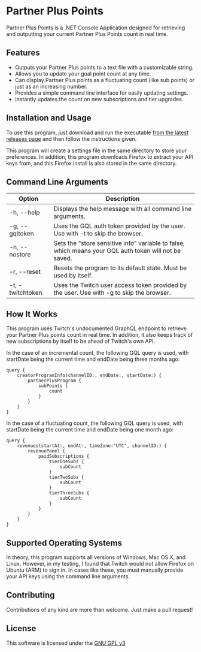 ﻿# Partner Plus Points
Partner Plus Points is a .NET Console Application designed for retrieving and outputting your current Partner Plus Points count in real time.

## Features
* Outputs your Partner Plus points to a text file with a customizable string.
* Allows you to update your goal point count at any time.
* Can display Partner Plus points as a fluctuating count (like sub points) or just as an increasing number.
* Provides a simple command line interface for easily updating settings.
* Instantly updates the count on new subscriptions and tier upgrades.


## Installation and Usage
To use this program, just download and run the executable [from the latest releases page](https://github.com/ToransuShoujo/PartnerPlusPoints/releases/latest) and then follow the instructions given. 

This program will create a settings file in the same directory to store your preferences. In addition, this program downloads Firefox to extract your API keys from, and this Firefox install is also stored in the same directory.

## Command Line Arguments
|     Option     |                                            Description                                              |
|----------------|-----------------------------------------------------------------------------------------------------|
|-h, --help      |Displays the help message with all command line arguments.                                           |
|-g, --gqltoken  |Uses the GQL auth token provided by the user. Use with -t to skip the browser.                       |
|-n, --nostore   |Sets the "store sensitive info" variable to false, which means your GQL auth token will not be saved.|
|-r, --reset     |Resets the program to its default state. Must be used by itself.                                     |
|-t, -twitchtoken|Uses the Twitch user access token provided by the user. Use with -g to skip the browser.             |

## How It Works
This program uses Twitch's undocumented GraphQL endpoint to retrieve your Partner Plus points count in real time. In addition, it also keeps track of new subscriptions by itself to be ahead of Twitch's own API. 

In the case of an incremental count, the following GQL query is used, with startDate being the current time and endDate being three months ago:
```
query {
    creatorProgramInfo(channelID:, endDate:, startDate:) {
        partnerPlusProgram {
            subPoints {
                count
            }
        }
    }
}
```

In the case of a fluctuating count, the following GQL query is used, with startDate being the current time and endDate being one month ago:
```
query {
    revenues(startAt:, endAt:, timeZone:"UTC", channelID:) {
        revenuePanel {
            paidSubscriptions {
                tierOneSubs {
                    subCount
                }
                tierTwoSubs {
                    subCount
                }
                tierThreeSubs {
                    subCount
                }
            }
        }
    }
}
```

## Supported Operating Systems
In theory, this program supports all versions of Windows, Mac OS X, and Linux. However, in my testing, I found that Twitch would not allow Firefox on Ubuntu (ARM) to sign in. In cases like these, you must manually provide your API keys using the command line arguments.

## Contributing
Contributions of any kind are more than welcome. Just make a pull request!

## License
This software is licensed under the [GNU GPL v3](https://choosealicense.com/licenses/gpl-3.0/)
